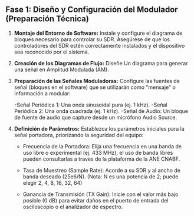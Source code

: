 ## Fase 1: Diseño y Configuración del Modulador (Preparación Técnica)
1. **Montaje del Entorno de Software:** Instale y configure el diagrama de bloques necesario para controlar su SDR. Asegúrese de que los controladores del SDR estén correctamente instalados y el dispositivo sea reconocido por el sistema.
2. **Creación de los Diagramas de Flujo:** Diseñe Un diagrama para generar una señal en Amplitud Modulada (AM).
3. **Preparación de las Señales Moduladoras:** Configure las fuentes de señal (bloques en el software) que se utilizarán como "mensaje" o información a modular:

    -Señal Periódica 1: Una onda sinusoidal pura (ej. 1 kHz).
    -Señal Periódica 2: Una onda cuadrada (ej. 1 kHz).
    -Señal de Audio: Un bloque de fuente de audio que capture desde un micrófono Audio Source.
4. **Definición de Parámetros:** Establezca los parámetros iniciales para la señal portadora, priorizando la seguridad del equipo:

   - Frecuencia de la Portadora: Elija una frecuencia en una banda de uso libre o experimental (ej. 433 MHz), el uso de banda libres pueden consultarlas a traves de la plataforma de la ANE CNABF.

    - Tasa de Muestreo (Sample Rate): Acorde a su SDR y al ancho de banda deseado (25e6/N). (Nota: N es una potencia de 2; puede elegir 2, 4, 8, 16, 32, 64)

    - Ganancia de Transmisión (TX Gain): Inicie con el valor más bajo posible (0 dB) para evitar daños en el puerto de entrada del osciloscopio o el analizador de espectro.

